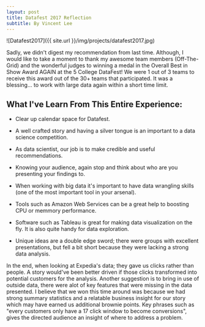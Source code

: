 ```yaml
---
layout: post
title: Datafest 2017 Reflection
subtitle: By Vincent Lee
---
```

![Datafest2017]({{ site.url }}/img/projects/datafest2017.jpg)

Sadly, we didn't digest my recommendation from last time. Although, I would like to take a moment to thank my awesome team members (Off-The-Grid) and the wonderful judges to winning a medal in the Overall Best in Show Award AGAIN at the 5 College DataFest! We were 1 out of 3 teams to receive this award out of the 30+ teams that participated. It was a blessing... to work with large data again within a short time limit.

<h2>What I've Learn From This Entire Experience:</h2>

- Clear up calendar space for Datafest.

- A well crafted story and having a silver tongue is an important to a data science competition.

- As data scientist, our job is to make credible and useful recommendations.

- Knowing your audience, again stop and think about who are you presenting your findings to.

- When working with big data it's important to have data wrangling skills (one of the most important tool in your arsenal).

- Tools such as Amazon Web Services can be a great help to boosting CPU or memmory performance.

- Software such as Tableau is great for making data visualization on the fly. It is also quite handy for data exploration. 

- Unique ideas are a double edge sword; there were groups with excellent presentations, but fell a bit short because they were lacking a strong data analysis. 

In the end, when looking at Expedia's data; they gave us clicks rather than people. A story would've been better driven if those clicks transformed into potential customers for the analysis. Another suggestion is to bring in use of outside data, there were alot of key features that were missing in the data presented. I believe that we won this time around was because we had strong summary statistics and a relatable business insight for our story which may have earned us additional brownie points. Key phrases such as "every customers only have a 17 click window to become conversions", gives the directed audience an insight of where to address a problem. 

